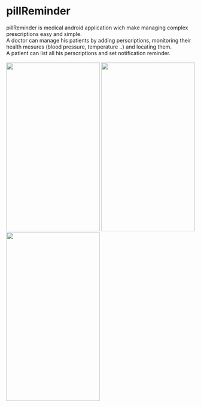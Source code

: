 # pillReminder

pillReminder is medical android application wich make managing complex prescriptions easy and simple.<br>
A doctor can manage his patients by adding perscriptions, monitoring their health mesures (blood pressure, temperature ..) and locating them.<br>
A patient can list all his perscriptions and set notification reminder.<br><br>
<img src="https://imgur.com/QjcvuTW.png" width="250" height="450" />
<img src="https://imgur.com/OW2I7QG.png" width="250" height="450" />
<img src="https://imgur.com/Z7ufxaP.png" width="250" height="450" />
